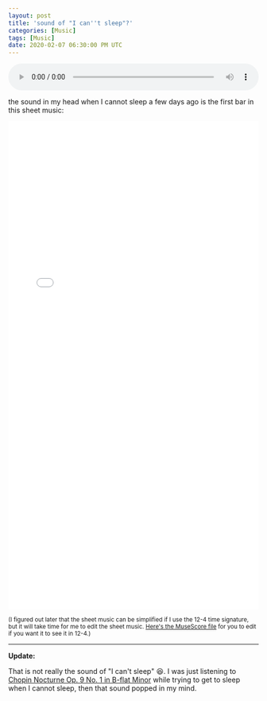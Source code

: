 ```yaml
---
layout: post
title: 'sound of "I can''t sleep"?'
categories: [Music]
tags: [Music]
date: 2020-02-07 06:30:00 PM UTC
---
```


<!-- Feb 8, 2020 02:30:00 AM Philippine Time -->

<audio controls style="width:100%">
  <source src="/files/music/2020-02-08-sound-of-i-cant-sleep.mp3" type="audio/mpeg">
Your browser does not support the audio element.
</audio>

the sound in my head when I cannot sleep a few days ago is the first bar in this sheet music:

 <!-- (this _might_ be of value later) -->

<!--more-->

<embed src="/files/music/2020-02-08-sound-of-i-cant-sleep.pdf" width="100%" height="980px"/>

<small>(I figured out later that the sheet music can be simplified if I use the 12-4 time signature, but it will take time for me to edit the sheet music. [Here's the MuseScore file](/files/music/2020-02-08-sound-of-i-cant-sleep.mscz) for you to edit if you want it to see it in 12-4.)</small>

---

**Update:**

That is not really the sound of "I can't sleep" :laughing:. I was just listening to [Chopin Nocturne Op. 9 No. 1 in B-flat Minor](https://www.youtube.com/watch?v=myRTkyWejfo) while trying to get to sleep when I cannot sleep, then that sound popped in my mind.

